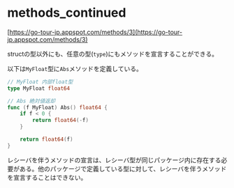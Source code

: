 # methods_continued

[https://go-tour-jp.appspot.com/methods/3](https://go-tour-jp.appspot.com/methods/3)

structの型以外にも、任意の型(`type`)にもメソッドを宣言することができる。

以下は`MyFloat`型に`Abs`メソッドを定義している。

```go
// MyFloat 内部float型
type MyFloat float64

// Abs 絶対値返却
func (f MyFloat) Abs() float64 {
	if f < 0 {
		return float64(-f)
	}

	return float64(f)
}
```

レシーバを伴うメソッドの宣言は、レシーバ型が同じパッケージ内に存在する必要がある。他のパッケージで定義している型に対して、レシーバを伴うメソッドを宣言することはできない。